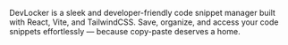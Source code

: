 DevLocker is a sleek and developer-friendly code snippet manager built with React, Vite, and TailwindCSS.
Save, organize, and access your code snippets effortlessly — because copy-paste deserves a home.
